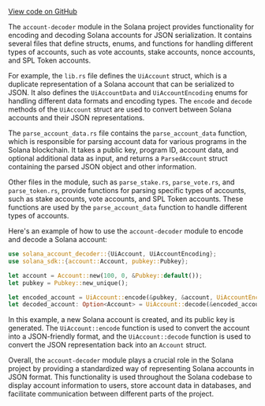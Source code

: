 
[View code on GitHub](https://github.com/solana-labs/solana/tree/master/na/account-decoder)

The `account-decoder` module in the Solana project provides functionality for encoding and decoding Solana accounts for JSON serialization. It contains several files that define structs, enums, and functions for handling different types of accounts, such as vote accounts, stake accounts, nonce accounts, and SPL Token accounts.

For example, the `lib.rs` file defines the `UiAccount` struct, which is a duplicate representation of a Solana account that can be serialized to JSON. It also defines the `UiAccountData` and `UiAccountEncoding` enums for handling different data formats and encoding types. The `encode` and `decode` methods of the `UiAccount` struct are used to convert between Solana accounts and their JSON representations.

The `parse_account_data.rs` file contains the `parse_account_data` function, which is responsible for parsing account data for various programs in the Solana blockchain. It takes a public key, program ID, account data, and optional additional data as input, and returns a `ParsedAccount` struct containing the parsed JSON object and other information.

Other files in the module, such as `parse_stake.rs`, `parse_vote.rs`, and `parse_token.rs`, provide functions for parsing specific types of accounts, such as stake accounts, vote accounts, and SPL Token accounts. These functions are used by the `parse_account_data` function to handle different types of accounts.

Here's an example of how to use the `account-decoder` module to encode and decode a Solana account:

```rust
use solana_account_decoder::{UiAccount, UiAccountEncoding};
use solana_sdk::{account::Account, pubkey::Pubkey};

let account = Account::new(100, 0, &Pubkey::default());
let pubkey = Pubkey::new_unique();

let encoded_account = UiAccount::encode(&pubkey, &account, UiAccountEncoding::Base64).unwrap();
let decoded_account: Option<Account> = UiAccount::decode(&encoded_account).unwrap();
```

In this example, a new Solana account is created, and its public key is generated. The `UiAccount::encode` function is used to convert the account into a JSON-friendly format, and the `UiAccount::decode` function is used to convert the JSON representation back into an `Account` struct.

Overall, the `account-decoder` module plays a crucial role in the Solana project by providing a standardized way of representing Solana accounts in JSON format. This functionality is used throughout the Solana codebase to display account information to users, store account data in databases, and facilitate communication between different parts of the project.